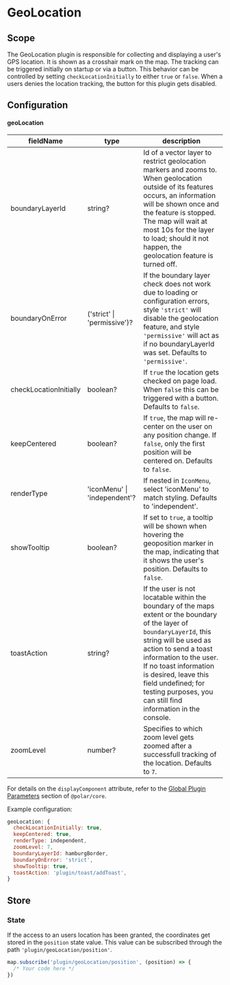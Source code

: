 # GeoLocation

## Scope

The GeoLocation plugin is responsible for collecting and displaying a user's GPS location. It is shown as a crosshair mark on the map.
The tracking can be triggered initially on startup or via a button. This behavior can be controlled by setting `checkLocationInitially` to
either `true` or `false`. When a users denies the location tracking, the button for this plugin gets disabled.

## Configuration

#### geoLocation

| fieldName | type | description |
| - | - | - |
| boundaryLayerId | string? | Id of a vector layer to restrict geolocation markers and zooms to. When geolocation outside of its features occurs, an information will be shown once and the feature is stopped. The map will wait at most 10s for the layer to load; should it not happen, the geolocation feature is turned off. |
| boundaryOnError | ('strict' \| 'permissive')? | If the boundary layer check does not work due to loading or configuration errors, style `'strict'` will disable the geolocation feature, and style `'permissive'` will act as if no boundaryLayerId was set. Defaults to `'permissive'`. |
| checkLocationInitially | boolean? | If `true` the location gets checked on page load. When `false` this can be triggered with a button. Defaults to `false`. |
| keepCentered | boolean? | If `true`, the map will re-center on the user on any position change. If `false`, only the first position will be centered on. Defaults to `false`. |
| renderType | 'iconMenu' \| 'independent'? | If nested in `IconMenu`, select 'iconMenu' to match styling. Defaults to 'independent'. |
| showTooltip | boolean? | If set to `true`, a tooltip will be shown when hovering the geoposition marker in the map, indicating that it shows the user's position. Defaults to `false`. |
| toastAction | string? | If the user is not locatable within the boundary of the maps extent or the boundary of the layer of `boundaryLayerId`, this string will be used as action to send a toast information to the user. If no toast information is desired, leave this field undefined; for testing purposes, you can still find information in the console. |
| zoomLevel | number? | Specifies to which zoom level gets zoomed after a successfull tracking of the location. Defaults to `7`. |

For details on the `displayComponent` attribute, refer to the [Global Plugin Parameters](../../core/README.md#global-plugin-parameters) section of `@polar/core`.

Example configuration:

```js
geoLocation: {
  checkLocationInitially: true,
  keepCentered: true,
  renderType: independent,
  zoomLevel: 7,
  boundaryLayerId: hamburgBorder,
  boundaryOnError: 'strict',
  showTooltip: true,
  toastAction: 'plugin/toast/addToast',
}
```

## Store

### State

If the access to an users location has been granted, the coordinates get stored in the `position` state value. This value can be subscribed through the path `'plugin/geoLocation/position'`.

```js
map.subscribe('plugin/geoLocation/position', (position) => {
  /* Your code here */
})
```

